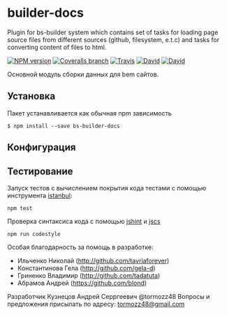 # builder-docs
Plugin for bs-builder system which contains set of tasks for loading page source files
from different sources (github, filesystem, e.t.c) and tasks for converting content of files to html.

[![NPM version](http://img.shields.io/npm/v/builder-docs.svg?style=flat)](http://www.npmjs.org/package/builder-docs)
[![Coveralls branch](https://img.shields.io/coveralls/bem-site/builder-docs/master.svg)](https://coveralls.io/r/bem-site/builder-docs?branch=master)
[![Travis](https://img.shields.io/travis/bem-site/builder-docs.svg)](https://travis-ci.org/bem-site/builder-docs)
[![David](https://img.shields.io/david/bem-site/builder-docs.svg)](https://david-dm.org/bem-site/builder-docs)
[![David](https://img.shields.io/david/dev/bem-site/builder-docs.svg)](https://david-dm.org/bem-site/builder-docs#info=devDependencies)

Основной модуль сборки данных для bem сайтов.

## Установка

Пакет устанавливается как обычная npm зависимость
```
$ npm install --save bs-builder-docs
```

## Конфигурация


## Тестирование

Запуск тестов с вычислением покрытия кода тестами с помощью инструмента [istanbul](https://www.npmjs.com/package/istanbul):
```
npm test
```

Проверка синтаксиса кода с помощью [jshint](https://www.npmjs.com/package/jshint) и [jscs](https://www.npmjs.com/package/jscs)
```
npm run codestyle
```

Особая благодарность за помощь в разработке:

* Ильченко Николай (http://github.com/tavriaforever)
* Константинова Гела (http://github.com/gela-d)
* Гриненко Владимир (http://github.com/tadatuta)
* Абрамов Андрей (https://github.com/blond)

Разработчик Кузнецов Андрей Серргеевич @tormozz48
Вопросы и предложения присылать по адресу: tormozz48@gmail.com
